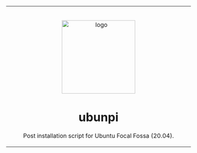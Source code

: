 <table>
  <tr>
    <td width="9999px" align="center">
      <p>
        <br>
        <img height="200" src="https://raw.githubusercontent.com/PapirusDevelopmentTeam/papirus-icon-theme/master/Papirus/64x64/apps/distributor-logo-ubuntu.svg" alt="logo">
      </p>
      <h1>ubunpi</h1>
      <p>Post installation script for Ubuntu Focal Fossa (20.04).</p>
    </td>
  </tr>
</table>
